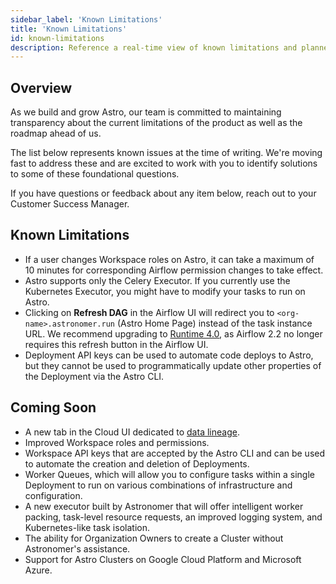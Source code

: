 ```yaml
---
sidebar_label: 'Known Limitations'
title: 'Known Limitations'
id: known-limitations
description: Reference a real-time view of known limitations and planned features for Astro.
---
```


## Overview

As we build and grow Astro, our team is committed to maintaining transparency about the current limitations of the product as well as the roadmap ahead of us.

The list below represents known issues at the time of writing. We're moving fast to address these and are excited to work with you to identify solutions to some of these foundational questions.

If you have questions or feedback about any item below, reach out to your Customer Success Manager.

## Known Limitations

- If a user changes Workspace roles on Astro, it can take a maximum of 10 minutes for corresponding Airflow permission changes to take effect.
- Astro supports only the Celery Executor. If you currently use the Kubernetes Executor, you might have to modify your tasks to run on Astro.
- Clicking on **Refresh DAG** in the Airflow UI will redirect you to `<org-name>.astronomer.run` (Astro Home Page) instead of the task instance URL. We recommend upgrading to [Runtime 4.0](runtime-release-notes.md#astro-runtime-400), as Airflow 2.2 no longer requires this refresh button in the Airflow UI.
- Deployment API keys can be used to automate code deploys to Astro, but they cannot be used to programmatically update other properties of the Deployment via the Astro CLI.

## Coming Soon

- A new tab in the Cloud UI dedicated to [data lineage](https://www.astronomer.io/guides/airflow-openlineage).
- Improved Workspace roles and permissions.
- Workspace API keys that are accepted by the Astro CLI and can be used to automate the creation and deletion of Deployments.
- Worker Queues, which will allow you to configure tasks within a single Deployment to run on various combinations of infrastructure and configuration.
- A new executor built by Astronomer that will offer intelligent worker packing, task-level resource requests, an improved logging system, and Kubernetes-like task isolation.
- The ability for Organization Owners to create a Cluster without Astronomer's assistance.
- Support for Astro Clusters on Google Cloud Platform and Microsoft Azure.
